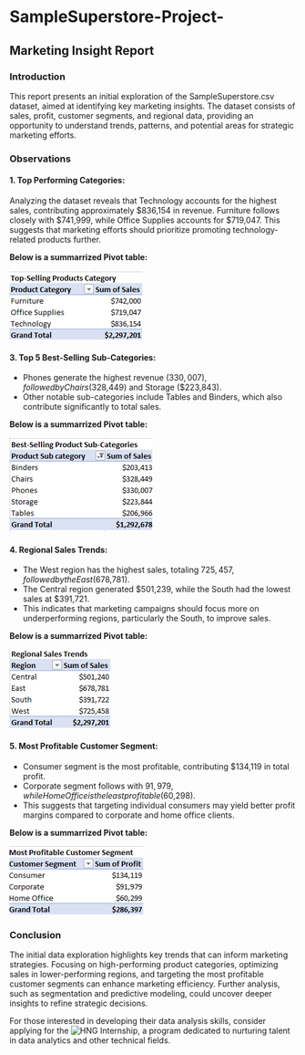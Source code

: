 # SampleSuperstore-Project-
## Marketing Insight Report
### Introduction 
This report presents an initial exploration of the SampleSuperstore.csv dataset, aimed at identifying key marketing insights. The dataset consists of sales, profit, customer segments, and regional data, providing an opportunity to understand trends, patterns, and potential areas for strategic marketing efforts.
### Observations
#### 1.	Top Performing Categories:
Analyzing the dataset reveals that Technology accounts for the highest sales, contributing approximately $836,154 in revenue. Furniture follows closely with $741,999, while Office Supplies accounts for $719,047. This suggests that marketing efforts should prioritize promoting technology-related products further.

**Below is a summarrized Pivot table:**

![](https://github.com/sharifahstella/SampleSuperstore-Project-/blob/main/ProductCategory.png)

#### 3.	Top 5 Best-Selling Sub-Categories:
- Phones generate the highest revenue ($330,007), followed by Chairs ($328,449) and Storage ($223,843).
- Other notable sub-categories include Tables and Binders, which also contribute significantly to total sales.
  
**Below is a summarrized Pivot table:**

![](https://github.com/sharifahstella/SampleSuperstore-Project-/blob/main/Product%20Subcategory.png)

#### 4.	Regional Sales Trends:
- The West region has the highest sales, totaling $725,457, followed by the East ($678,781).
- The Central region generated $501,239, while the South had the lowest sales at $391,721.
- This indicates that marketing campaigns should focus more on underperforming regions, particularly the South, to improve sales.

**Below is a summarrized Pivot table:**
  
![](https://github.com/sharifahstella/SampleSuperstore-Project-/blob/main/Region.png)

#### 5.	Most Profitable Customer Segment:
- Consumer segment is the most profitable, contributing $134,119 in total profit.
- Corporate segment follows with $91,979, while Home Office is the least profitable ($60,298).
- This suggests that targeting individual consumers may yield better profit margins compared to corporate and home office clients.

**Below is a summarrized Pivot table:**

![](https://github.com/sharifahstella/SampleSuperstore-Project-/blob/main/sement.png)

### Conclusion 
The initial data exploration highlights key trends that can inform marketing strategies. Focusing on high-performing product categories, optimizing sales in lower-performing regions, and targeting the most profitable customer segments can enhance marketing efficiency. Further analysis, such as segmentation and predictive modeling, could uncover deeper insights to refine strategic decisions.

For those interested in developing their data analysis skills, consider applying for the ![HNG Internship]( https://hng.tech/hire/data-analysts), a program dedicated to nurturing talent in data analytics and other technical fields.
